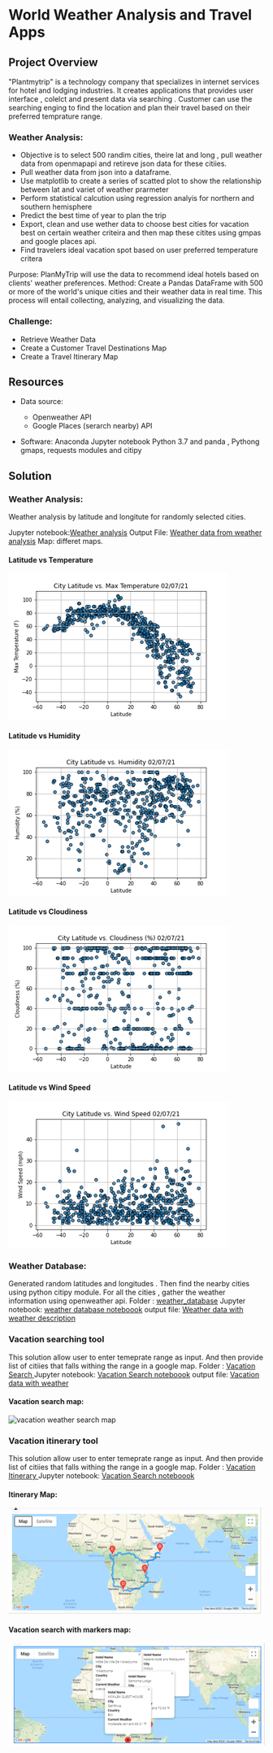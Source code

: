 # World Weather Analysis and Travel Apps

## Project Overview
"Plantmytrip" is a technology company that specializes in internet services for hotel and lodging industries. It creates applications that provides user interface , colelct and present data via searching . Customer can use the searching enging to find the location and plan their travel based on their preferred temprature range.
### Weather Analysis:

- Objective is to select 500 randim cities, theire lat and long , pull weather data from openmapapi and retireve json data for these citiies.
- Pull weather data from json into a dataframe.
- Use matplotlib to create a series of scatted plot to show the relationship between lat and variet of weather prarmeter
- Perform statistical calcution using regression analyis for northern and southern hemisphere
- Predict the best time of year to plan the trip
- Export, clean and use wether data to choose best cities for vacation best on certain weather criteira and then map these citites using gmpas and google places api.
- Find travelers ideal vacation spot based on user preferred temperature critera

Purpose: PlanMyTrip will use the data to recommend ideal hotels based on clients' weather preferences.
Method: Create a Pandas DataFrame with 500 or more of the world's unique cities and their weather data in real time. 	This process will entail collecting, analyzing, and visualizing the data.

### Challenge:
- Retrieve Weather Data
- Create a Customer Travel Destinations Map
- Create a Travel Itinerary Map


## Resources
- Data source: 
     - Openweather API
     - Google Places (serarch nearby) API
    
- Software: Anaconda Jupyter notebook Python 3.7 and panda , Pythong gmaps,  requests modules and citipy
 
## Solution
### Weather Analysis:

Weather analysis by latitude and longitute for randomly selected cities.

Jupyter notebook:[Weather analysis](WeatherPy.ipynb)
Output File: [Weather data from weather analysis](weather_data/cities.csv)
Map: differet maps.

#### Latitude vs Temperature

![Lat vs temperature](weather_data/Fig1.png)

#### Latitude vs Humidity

![Lat vs Humidity](weather_data/Fig2.png)

#### Latitude vs Cloudiness

![Lat vs Cloudiness](weather_data/Fig3.png)

#### Latitude vs Wind Speed

![Lat vs Wind Speed](weather_data/Fig4.png)

### Weather Database:
  Generated random latitudes and longitudes . Then find the nearby cities using python citipy module. 
  For all the cities , gather the weather information using openweather api.
  Folder : [weather_database](weather_database/)
  Jupyter notebook: [weather database noteboook](weather_database/Weather_Database.ipynb)
  output file: [Weather data with weather description](weather_database/WeatherPy_Database.csv)
  
### Vacation searching tool
  This solution allow user to enter temeprate range as input. And then provide list of citiies that falls withing the range in a google map.
   Folder : [Vacation Search ](Vacation_Search/)
  Jupyter notebook: [Vacation Search noteboook](Vacation_Search/Vacation_Search.ipynb)
  output file: [Vacation data with weather](Vacation_Search/WeatherPy_vacation.csv)
  
#### Vacation search map:

![vacation weather search map](Vacation_Search/WeatherPy_vacation_map.pmg)


### Vacation itinerary tool
  This solution allow user to enter temeprate range as input. And then provide list of citiies that falls withing the range in a google map.
   Folder : [Vacation Itinerary ](Vacation_Itinerary/)
  Jupyter notebook: [Vacation Search noteboook](Vacation_Itinerary/Vacation_Itinerary.ipynb)
  
  #### Itinerary Map:
  
  ![Itinerary Map](Vacation_Itinerary/WeatherPy_travel_map.png)
  
  #### Vacation search with markers map:
  
  ![Vacation Marker ](Vacation_Itinerary/WeatherPy_travel_map_markers.png)
  
  
